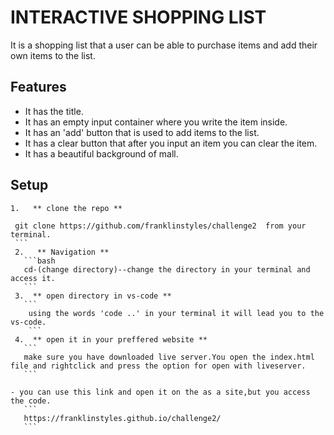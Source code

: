 
# INTERACTIVE SHOPPING LIST
  
  It is a shopping list that a user can be able to purchase items and add their own items to the list.

## Features

- It has the title.
- It has an empty input container where you write the item inside.
- It has an 'add' button that is used to add items to the list.
- It has a clear button that after you input an item you can clear the item.
- It has a beautiful background of mall.

## Setup

    1.   ** clone the repo **

   ```
    git clone https://github.com/franklinstyles/challenge2  from your terminal.
    ```
    2.   ** Navigation **
      ```bash
      cd-(change directory)--change the directory in your terminal and access it.
      ```
    3.  ** open directory in vs-code **  
      ```     
       using the words 'code ..' in your terminal it will lead you to the vs-code.  
       ```
    4.  ** open it in your preffered website **
      ```
      make sure you have downloaded live server.You open the index.html file and rightclick and press the option for open with liveserver.
      ```  

  - you can use this link and open it on the as a site,but you access the code.
      ```
      https://franklinstyles.github.io/challenge2/    
      ```


